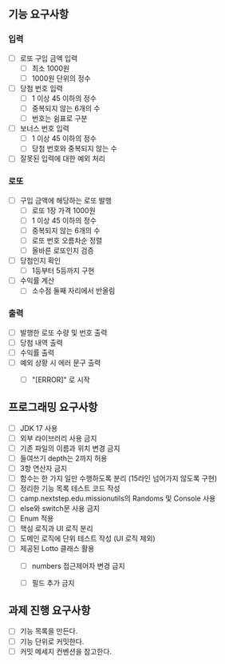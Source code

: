 ## 기능 요구사항
### 입력
- [ ] 로또 구입 금액 입력
  - [ ] 최소 1000원
  - [ ] 1000원 단위의 정수
- [ ] 당첨 번호 입력
  - [ ] 1 이상 45 이하의 정수
  - [ ] 중복되지 않는 6개의 수
  - [ ] 번호는 쉼표로 구분
- [ ] 보너스 번호 입력
  - [ ] 1 이상 45 이하의 정수
  - [ ] 당첨 번호와 중복되지 않는 수
- [ ] 잘못된 입력에 대한 예외 처리

### 로또
- [ ] 구입 금액에 해당하는 로또 발행
  - [ ] 로또 1장 가격 1000원
  - [ ] 1 이상 45 이하의 정수
  - [ ] 중복되지 않는 6개의 수
  - [ ] 로또 번호 오름차순 정렬
  - [ ] 올바른 로또인지 검증
- [ ] 당첨인지 확인
  - [ ] 1등부터 5등까지 구현
- [ ] 수익률 계산
  - [ ] 소수점 둘째 자리에서 반올림

### 출력
- [ ] 발행한 로또 수량 및 번호 출력
- [ ] 당첨 내역 출력
- [ ] 수익률 출력
- [ ] 예외 상황 시 에러 문구 출력
  - [ ] "[ERROR]" 로 시작 


## 프로그래밍 요구사항
- [ ] JDK 17 사용
- [ ] 외부 라이브러리 사용 금지
- [ ] 기존 파일의 이름과 위치 변경 금지
- [ ] 들여쓰기 depth는 2까지 허용
- [ ] 3항 연산자 금지
- [ ] 함수는 한 가지 일만 수행하도록 분리 (15라인 넘어가지 않도록 구현)
- [ ] 정리한 기능 목록 테스트 코드 작성
- [ ] camp.nextstep.edu.missionutils의 Randoms 및 Console 사용
- [ ] else와 switch문 사용 금지
- [ ] Enum 적용
- [ ] 핵심 로직과 UI 로직 분리
- [ ] 도메인 로직에 단위 테스트 작성 (UI 로직 제외)
- [ ] 제공된 Lotto 클래스 활용
  - [ ] numbers 접근제어자 변경 금지
  - [ ] 필드 추가 금지


## 과제 진행 요구사항
- [ ] 기능 목록을 만든다.
- [ ] 기능 단위로 커밋한다.
- [ ] 커밋 메세지 컨벤션을 참고한다.
